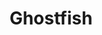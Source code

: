 ---
templateKey: blog-post
featuredpost: false
featuredimage: /assets/Ghostfish.png
title: Ghostfish
description: Fish|Pole
testfield: 312
---